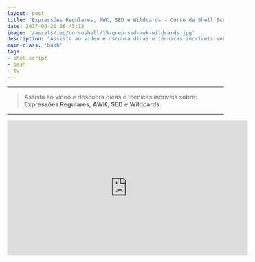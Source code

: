 ```yaml
---
layout: post
title: "Expressões Regulares, AWK, SED e Wildcards - Curso de Shell Script Gratuito do Iniciante ao Avançado"
date: 2017-03-20 06:45:13
image: '/assets/img/cursoshell/15-grep-sed-awk-wildcards.jpg'
description: "Assista ao vídeo e dscubra dicas e técnicas incríveis sobre esses assuntos."
main-class: 'bash'
tags:
- shellscript
- bash
- tv
---
```


***

> Assista ao vídeo e descubra dicas e técnicas incríveis sobre: __Expressões Regulares__, __AWK__, __SED__ e __Wildcards__.

***

<iframe width="560" height="315" src="https://www.youtube.com/embed/CLsSTPn077k" frameborder="0" allowfullscreen></iframe>
